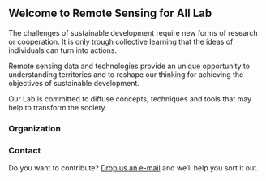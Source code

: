 ## Welcome to Remote Sensing for All Lab

The challenges of sustainable development require new forms of research or cooperation. It is only trough collective learning that the ideas of individuals can turn into actions.

Remote sensing data and technologies provide an unique opportunity to understanding territories and to reshape our thinking for achieving the objectives of sustainable development. 

Our Lab is committed to diffuse concepts, techniques and tools that may help to transform the society.  

### Organization




### Contact

Do you want to contribute? [Drop us an e-mail](rs4ll@gmail.com) and we’ll help you sort it out.
